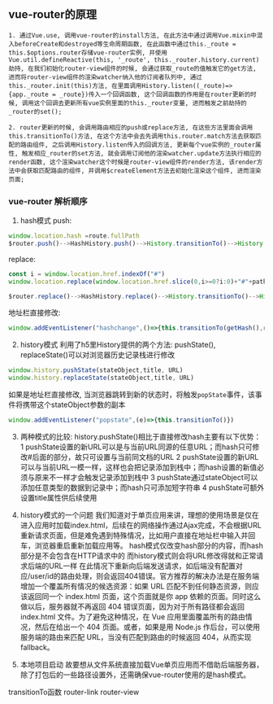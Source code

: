 
## vue-router的原理
```
1. 通过Vue.use, 调用vue-router的install方法, 在此方法中通过调用Vue.mixin中混入beforeCreate和destroyed等生命周期函数, 在此函数中通过this._route = this.$options.router存储vue-router实例, 并使用Vue.util.defineReactive(this, '_route', this._router.history.current)劫持, 在我们初始化router-view组件的时候, 会通过获取_route的值触发它的get方法, 进而将router-view组件的渲染watcher纳入他的订阅者队列中, 通过this._router.init(this)方法, 在里面调用History.listen((_route)=>{app._route = _route})传入一个回调函数, 这个回调函数的作用是在router更新的时候, 调用这个回调去更新所有vue实例里面的this._router变量, 进而触发之前劫持的_router的set();

2. router更新的时候, 会调用路由相应的push或replace方法, 在这些方法里面会调用this.transitionTo()方法, 在这个方法中会去先调用this.router.match方法去获取匹配的路由组件, 之后调用History.listen传入的回调方法, 更新每个vue实例的_router属性, 触发相应_router的set方法, 就会调用订阅他的渲染watcher.update方法执行相应的render函数, 这个渲染watcher这个时候是router-view组件的render方法, 该render方法中会获取匹配路由的组件, 并调用$createElement方法去初始化渲染这个组件, 进而渲染页面;

```


### vue-router 解析顺序
1. hash模式
  push:
```js
window.location.hash =route.fullPath
$router.push()-->HashHistory.push()-->History.transitionTo()-->History.updateRoute()-->{app.route =route}-->vm.render()
```
replace:
```js
const i = window.location.href.indexOf("#")
window.location.replace(window.location.href.slice(0,i>=0?i:0)+"#"+path)

$router.replace()-->HashHistory.replace()-->History.transitionTo()-->History.updateRoute()-->{app.route =route}-->vm.render()
```
地址栏直接修改:
```js
window.addEventListener("hashchange",()=>{this.transitionTo(getHash(),route => {replaceHash(route.fullPath)})})
```
2. history模式
  利用了h5里History提供的两个方法: pushState(), replaceState()可以对浏览器历史记录栈进行修改
```js
window.history.pushState(stateObject,title, URL)
window.history.replaceState(stateObject,title, URL)
```
如果是地址栏直接修改, 当浏览器跳转到新的状态时，将触发`popState`事件，该事件将携带这个stateObject参数的副本
```js
window.addEventListener("popstate",(e)=>{this.transitionTo()})
```
3. 两种模式的比较:
  history.pushState()相比于直接修改hash主要有以下优势：
  1 pushState设置的新URL可以是与当前URL同源的任意URL；而hash只可修改#后面的部分，故只可设置与当前同文档的URL
  2 pushState设置的新URL可以与当前URL一模一样，这样也会把记录添加到栈中；而hash设置的新值必须与原来不一样才会触发记录添加到栈中
  3 pushState通过stateObject可以添加任意类型的数据到记录中；而hash只可添加短字符串
  4 pushState可额外设置title属性供后续使用

4. history模式的一个问题
  我们知道对于单页应用来讲，理想的使用场景是仅在进入应用时加载index.html，后续在的网络操作通过Ajax完成，不会根据URL重新请求页面，但是难免遇到特殊情况，比如用户直接在地址栏中输入并回车，浏览器重启重新加载应用等。
  hash模式仅改变hash部分的内容，而hash部分是不会包含在HTTP请求中的
  而history模式则会将URL修改得就和正常请求后端的URL一样
  在此情况下重新向后端发送请求，如后端没有配置对应/user/id的路由处理，则会返回404错误。官方推荐的解决办法是在服务端增加一个覆盖所有情况的候选资源：如果 URL 匹配不到任何静态资源，则应该返回同一个 index.html 页面，这个页面就是你 app 依赖的页面。同时这么做以后，服务器就不再返回 404 错误页面，因为对于所有路径都会返回 index.html 文件。为了避免这种情况，在 Vue 应用里面覆盖所有的路由情况，然后在给出一个 404 页面。或者，如果是用 Node.js 作后台，可以使用服务端的路由来匹配 URL，当没有匹配到路由的时候返回 404，从而实现 fallback。

5. 本地项目启动
  故要想从文件系统直接加载Vue单页应用而不借助后端服务器，除了打包后的一些路径设置外，还需确保vue-router使用的是hash模式。

transitionTo函数
router-link
router-view
